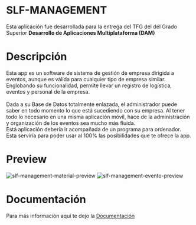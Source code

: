# SLF-MANAGEMENT
Esta aplicación fue desarrollada para la entrega del TFG del del Grado Superior <b>Desarrollo de Aplicaciones Multiplataforma (DAM)</b> </br>

# Descripción
Esta app es un software de sistema de gestión de empresa dirigida a eventos, aunque es válida para cualquier tipo de empresa similar. </br>
Englobando su funcionalidad, permite llevar un registro de logística, eventos y personal de la empresa. </br>
</br>
Dada a su Base de Datos totalmente enlazada, el administrador puede saber en todo momento lo que está sucediendo con su empresa.
Al tener todo lo necesario en una misma aplicación móvil, hace de la administración y organización de los eventos sea mucho más fluida.</br>
Está aplicación debería ir acompañada de un programa para ordenador. Esta serviría para poder usar al 100% las posibilidades que te ofrece la app.

# Preview
![slf-management-material-preview](https://github.com/jcarlosalarconp/SLF-MANAGEMENT/assets/48281276/47deb639-a9c6-4393-a0dc-6f06580d8f74)
![slf-management-evento-preview](https://github.com/jcarlosalarconp/SLF-MANAGEMENT/assets/48281276/3d8fef2c-08bd-4373-ab87-16a5e4a7b3ec)

# Documentación
Para más información aquí te dejo la 
<a href="/master/Documentaci%C3%B3n%20SLF-MANAGEMENT.pdf">Documentación</a>
